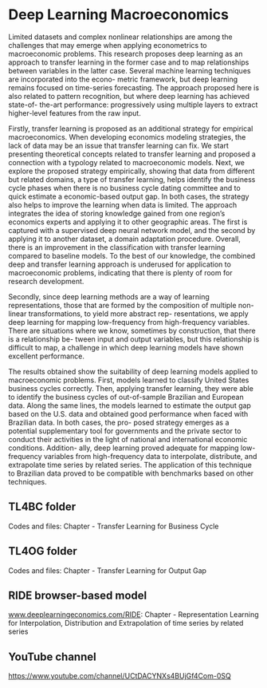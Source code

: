 # Deep Learning Macroeconomics

Limited datasets and complex nonlinear relationships are among the challenges that may emerge when applying econometrics to macroeconomic problems. This research proposes deep learning as an approach to transfer learning in the former case and to map relationships between variables in the latter case. Several machine learning techniques are incorporated into the econo- metric framework, but deep learning remains focused on time-series forecasting. The approach proposed here is also related to pattern recognition, but where deep learning has achieved state-of- the-art performance: progressively using multiple layers to extract higher-level features from the raw input.

Firstly, transfer learning is proposed as an additional strategy for empirical macroeconomics. When developing economics modeling strategies, the lack of data may be an issue that transfer learning can fix. We start presenting theoretical concepts related to transfer learning and proposed a connection with a typology related to macroeconomic models. Next, we explore the proposed strategy empirically, showing that data from different but related domains, a type of transfer learning, helps identify the business cycle phases when there is no business cycle dating committee and to quick estimate a economic-based output gap. In both cases, the strategy also helps to improve the learning when data is limited. The approach integrates the idea of storing knowledge gained from one region’s economics experts and applying it to other geographic areas. The first is captured with a supervised deep neural network model, and the second by applying it to another dataset, a domain adaptation procedure. Overall, there is an improvement in the classification with transfer learning compared to baseline models. To the best of our knowledge, the combined deep and transfer learning approach is underused for application to macroeconomic problems, indicating that there is plenty of room for research development.

Secondly, since deep learning methods are a way of learning representations, those that are formed by the composition of multiple non-linear transformations, to yield more abstract rep- resentations, we apply deep learning for mapping low-frequency from high-frequency variables. There are situations where we know, sometimes by construction, that there is a relationship be- tween input and output variables, but this relationship is difficult to map, a challenge in which deep learning models have shown excellent performance.

The results obtained show the suitability of deep learning models applied to macroeconomic problems. First, models learned to classify United States business cycles correctly. Then, applying transfer learning, they were able to identify the business cycles of out-of-sample Brazilian and European data. Along the same lines, the models learned to estimate the output gap based on the U.S. data and obtained good performance when faced with Brazilian data. In both cases, the pro- posed strategy emerges as a potential supplementary tool for governments and the private sector to conduct their activities in the light of national and international economic conditions. Addition- ally, deep learning proved adequate for mapping low-frequency variables from high-frequency data to interpolate, distribute, and extrapolate time series by related series. The application of this technique to Brazilian data proved to be compatible with benchmarks based on other techniques.



## TL4BC folder
Codes and files: Chapter - Transfer Learning for Business Cycle

## TL4OG folder
Codes and files: Chapter - Transfer Learning for Output Gap 

## RIDE browser-based model 
www.deeplearningeconomics.com/RIDE: Chapter - Representation Learning for Interpolation, Distribution and Extrapolation of time series by related series

## YouTube channel
https://www.youtube.com/channel/UCtDACYNXs4BUjGf4Com-0SQ
